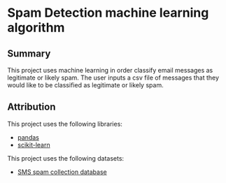 # Spam Detection machine learning algorithm

## Summary
This project uses machine learning in order classify email messages as legitimate or likely spam. 
The user inputs a csv file of messages that they would like to be classified as legitimate or likely spam.




## Attribution

This project uses the following libraries:
* [pandas](https://pandas.pydata.org)
* [scikit-learn](https://scikit-learn.org/stable/)
  
This project uses the following datasets:

* [SMS spam collection database](https://www.kaggle.com/datasets/uciml/sms-spam-collection-dataset)
